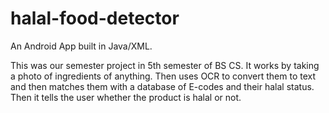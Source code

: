 # halal-food-detector
An Android App built in Java/XML.

This was our semester project in 5th semester of BS CS. It works by taking a photo of ingredients of anything. Then uses OCR to convert them to text and then matches them with a database of E-codes and their halal status. Then it tells the user whether the product is halal or not.
